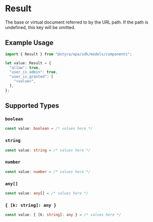 # Result

The base or virtual document referred to by the URL path. If the path is undefined, this key will be omitted.

## Example Usage

```typescript
import { Result } from "@styra/opa/sdk/models/components";

let value: Result = {
  "allow": true,
  "user_is_admin": true,
  "user_is_granted": [
    "<value>",
  ],
};
```

## Supported Types

### `boolean`

```typescript
const value: boolean = /* values here */
```

### `string`

```typescript
const value: string = /* values here */
```

### `number`

```typescript
const value: number = /* values here */
```

### `any[]`

```typescript
const value: any[] = /* values here */
```

### `{ [k: string]: any }`

```typescript
const value: { [k: string]: any } = /* values here */
```

